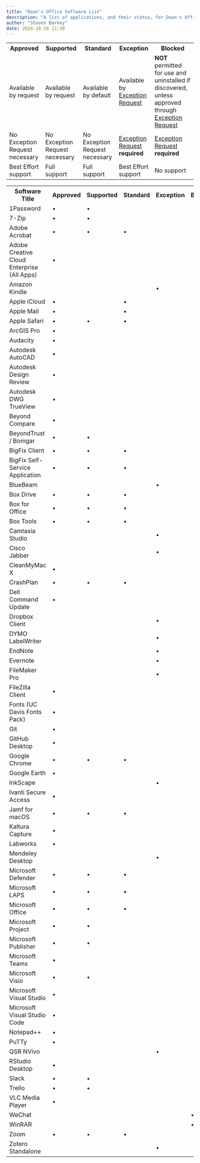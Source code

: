 ```yaml
---
title: "Dean's Office Software List"
description: "A list of applications, and their status, for Dean's Office users and devices. Installation of other software is at the discretion of the Director of Information Technology for the purpose of maintaining system stability, security, and legal compliance."
author: "Steven Barkey"
date: 2020-10-28 11:30
---
```


<table class="software-status-table">
	<tr>
		<th>Approved</th>
		<th>Supported</th>
		<th>Standard</th>
		<th>Exception</th>
		<th>Blocked</th>
	</tr>
	<tr>
		<td>Available by request</td>
		<td>Available by request</td>
		<td>Available by default</td>
		<td>Available by <a href="https://kb.ucdavis.edu/?id=07295" target="_blank">Exception Request</a></td>
		<td><b>NOT</b> permitted for use and uninstalled if discovered, unless approved through <a href="https://kb.ucdavis.edu/?id=07295" target="_blank">Exception Request</a></td>
	</tr>
	<tr>
		<td>No Exception Request necessary</td>
		<td>No Exception Request necessary</td>
		<td>No Exception Request necessary</td>
		<td><a href="https://kb.ucdavis.edu/?id=07295" target="_blank">Exception Request</a> <b>required</b></td>
		<td><a href="https://kb.ucdavis.edu/?id=07295" target="_blank">Exception Request</a> <b>required</b></td>
	</tr>
	<tr>
		<td>Best Effort support</td>
		<td>Full support</td>
		<td>Full support</td>
		<td>Best Effort support</td>
		<td>No support</td>
	</tr>
</table>

<table class="approved-software-table">
    <tr>
        <th>Software Title</th>
        <th>Approved</th>
        <th>Supported</th>
        <th>Standard</th>
        <th>Exception</th>
        <th>Blocked</th>
    </tr>
    <tr>
        <td>1Password</td>
        <td>•</td>
        <td>•</td>
        <td></td>
        <td></td>
        <td></td>
    </tr>
    <tr>
        <td>7-Zip</td>
        <td>•</td>
        <td>•</td>
        <td></td>
        <td></td>
        <td></td>
    </tr>
    <tr>
        <td>Adobe Acrobat</td>
        <td>•</td>
        <td>•</td>
        <td>•</td>
        <td></td>
        <td></td>
    </tr>
    <tr>
        <td>Adobe Creative Cloud Enterprise (All Apps)</td>
        <td>•</td>
        <td></td>
        <td></td>
        <td></td>
        <td></td>
    </tr>
    <tr>
        <td>Amazon Kindle</td>
        <td></td>
        <td></td>
        <td></td>
        <td>•</td>
        <td></td>
    </tr>
    <tr>
        <td>Apple iCloud</td>
        <td>•</td>
        <td></td>
        <td>•</td>
        <td></td>
        <td></td>
    </tr>
    <tr>
        <td>Apple Mail</td>
        <td>•</td>
        <td></td>
        <td>•</td>
        <td></td>
        <td></td>
    </tr>
    <tr>
        <td>Apple Safari</td>
        <td>•</td>
        <td>•</td>
        <td>•</td>
        <td></td>
        <td></td>
    </tr>
    <tr>
        <td>ArcGIS Pro</td>
        <td>•</td>
        <td></td>
        <td></td>
        <td></td>
        <td></td>
    </tr>
    <tr>
        <td>Audacity</td>
        <td>•</td>
        <td></td>
        <td></td>
        <td></td>
        <td></td>
    </tr>
    <tr>
        <td>Autodesk AutoCAD</td>
        <td>•</td>
        <td></td>
        <td></td>
        <td></td>
        <td></td>
    </tr>
    <tr>
        <td>Autodesk Design Review</td>
        <td>•</td>
        <td></td>
        <td></td>
        <td></td>
        <td></td>
    </tr>
    <tr>
        <td>Autodesk DWG TrueView</td>
        <td>•</td>
        <td></td>
        <td></td>
        <td></td>
        <td></td>
    </tr>
    <tr>
        <td>Beyond Compare</td>
        <td>•</td>
        <td></td>
        <td></td>
        <td></td>
        <td></td>
    </tr>
    <tr>
        <td>BeyondTrust / Bomgar</td>
        <td>•</td>
        <td>•</td>
        <td></td>
        <td></td>
        <td></td>
    </tr>
    <tr>
        <td>BigFix Client</td>
        <td>•</td>
        <td>•</td>
        <td>•</td>
        <td></td>
        <td></td>
    </tr>
    <tr>
        <td>BigFix Self-Service Application</td>
        <td>•</td>
        <td>•</td>
        <td>•</td>
        <td></td>
        <td></td>
    </tr>
    <tr>
        <td>BlueBeam</td>
        <td></td>
        <td></td>
        <td></td>
        <td>•</td>
        <td></td>
    </tr>
    <tr>
        <td>Box Drive</td>
        <td>•</td>
        <td>•</td>
        <td>•</td>
        <td></td>
        <td></td>
    </tr>
    <tr>
        <td>Box for Office</td>
        <td>•</td>
        <td>•</td>
        <td>•</td>
        <td></td>
        <td></td>
    </tr>
    <tr>
        <td>Box Tools</td>
        <td>•</td>
        <td>•</td>
        <td>•</td>
        <td></td>
        <td></td>
    </tr>
    <tr>
        <td>Camtasia Studio</td>
        <td></td>
        <td></td>
        <td></td>
        <td>•</td>
        <td></td>
    </tr>
    <tr>
        <td>Cisco Jabber</td>
        <td></td>
        <td></td>
        <td></td>
        <td>•</td>
        <td></td>
    </tr>
    <tr>
        <td>CleanMyMac X</td>
        <td>•</td>
        <td></td>
        <td></td>
        <td></td>
        <td></td>
    </tr>
    <tr>
        <td>CrashPlan</td>
        <td>•</td>
        <td>•</td>
        <td>•</td>
        <td></td>
        <td></td>
    </tr>
    <tr>
        <td>Dell Command Update</td>
        <td>•</td>
        <td></td>
        <td></td>
        <td></td>
        <td></td>
    </tr>
    <tr>
        <td>Dropbox Client</td>
        <td></td>
        <td></td>
        <td></td>
        <td>•</td>
        <td></td>
    </tr>
    <tr>
        <td>DYMO LabelWriter</td>
        <td></td>
        <td></td>
        <td></td>
        <td>•</td>
        <td></td>
    </tr>
    <tr>
        <td>EndNote</td>
        <td></td>
        <td></td>
        <td></td>
        <td>•</td>
        <td></td>
    </tr>
    <tr>
        <td>Evernote</td>
        <td></td>
        <td></td>
        <td></td>
        <td>•</td>
        <td></td>
    </tr>
    <tr>
        <td>FileMaker Pro</td>
        <td></td>
        <td></td>
        <td></td>
        <td>•</td>
        <td></td>
    </tr>
    <tr>
        <td>FileZilla Client</td>
        <td>•</td>
        <td></td>
        <td></td>
        <td></td>
        <td></td>
    </tr>
    <tr>
        <td>Fonts (UC Davis Fonts Pack)</td>
        <td>•</td>
        <td></td>
        <td></td>
        <td></td>
        <td></td>
    </tr>
    <tr>
        <td>Git</td>
        <td>•</td>
        <td></td>
        <td></td>
        <td></td>
        <td></td>
    </tr>
    <tr>
        <td>GitHub Desktop</td>
        <td>•</td>
        <td></td>
        <td></td>
        <td></td>
        <td></td>
    </tr>
    <tr>
        <td>Google Chrome</td>
        <td>•</td>
        <td>•</td>
        <td>•</td>
        <td></td>
        <td></td>
    </tr>
    <tr>
        <td>Google Earth</td>
        <td>•</td>
        <td></td>
        <td></td>
        <td></td>
        <td></td>
    </tr>
    <tr>
        <td>InkScape</td>
        <td></td>
        <td></td>
        <td></td>
        <td>•</td>
        <td></td>
    </tr>
    <tr>
        <td>Ivanti Secure Access</td>
        <td>•</td>
        <td></td>
        <td></td>
        <td></td>
        <td></td>
    </tr>
    <tr>
        <td>Jamf for macOS</td>
        <td>•</td>
        <td>•</td>
        <td>•</td>
        <td></td>
        <td></td>
    </tr>
    <tr>
        <td>Kaltura Capture</td>
        <td>•</td>
        <td></td>
        <td></td>
        <td></td>
        <td></td>
    </tr>
    <tr>
        <td>Labworks</td>
        <td>•</td>
        <td></td>
        <td></td>
        <td></td>
        <td></td>
    </tr>
    <tr>
        <td>Mendeley Desktop</td>
        <td></td>
        <td></td>
        <td></td>
        <td>•</td>
        <td></td>
    </tr>
    <tr>
        <td>Microsoft Defender</td>
        <td>•</td>
        <td>•</td>
        <td>•</td>
        <td></td>
        <td></td>
    </tr>
    <tr>
        <td>Microsoft LAPS</td>
        <td>•</td>
        <td>•</td>
        <td>•</td>
        <td></td>
        <td></td>
    </tr>
    <tr>
        <td>Microsoft Office</td>
        <td>•</td>
        <td>•</td>
        <td>•</td>
        <td></td>
        <td></td>
    </tr>
    <tr>
        <td>Microsoft Project</td>
        <td>•</td>
        <td>•</td>
        <td></td>
        <td></td>
        <td></td>
    </tr>
    <tr>
        <td>Microsoft Publisher</td>
        <td>•</td>
        <td>•</td>
        <td></td>
        <td></td>
        <td></td>
    </tr>
    <tr>
        <td>Microsoft Teams</td>
        <td>•</td>
        <td></td>
        <td></td>
        <td></td>
        <td></td>
    </tr>
    <tr>
        <td>Microsoft Visio</td>
        <td>•</td>
        <td>•</td>
        <td></td>
        <td></td>
        <td></td>
    </tr>
    <tr>
        <td>Microsoft Visual Studio</td>
        <td>•</td>
        <td></td>
        <td></td>
        <td></td>
        <td></td>
    </tr>
    <tr>
        <td>Microsoft Visual Studio Code</td>
        <td>•</td>
        <td></td>
        <td></td>
        <td></td>
        <td></td>
    </tr>
    <tr>
        <td>Notepad++</td>
        <td>•</td>
        <td></td>
        <td></td>
        <td></td>
        <td></td>
    </tr>
    <tr>
        <td>PuTTy</td>
        <td>•</td>
        <td></td>
        <td></td>
        <td></td>
        <td></td>
    </tr>
    <tr>
        <td>QSR NVivo</td>
        <td></td>
        <td></td>
        <td></td>
        <td>•</td>
        <td></td>
    </tr>
    <tr>
        <td>RStudio Desktop</td>
        <td>•</td>
        <td></td>
        <td></td>
        <td></td>
        <td></td>
    </tr>
    <tr>
        <td>Slack</td>
        <td>•</td>
        <td>•</td>
        <td></td>
        <td></td>
        <td></td>
    </tr>
    <tr>
        <td>Trello</td>
        <td>•</td>
        <td>•</td>
        <td></td>
        <td></td>
        <td></td>
    </tr>
    <tr>
        <td>VLC Media Player</td>
        <td>•</td>
        <td></td>
        <td></td>
        <td></td>
        <td></td>
    </tr>
    <tr>
        <td>WeChat</td>
        <td></td>
        <td></td>
        <td></td>
        <td></td>
        <td>•</td>
    </tr>
    <tr>
        <td>WinRAR</td>
        <td></td>
        <td></td>
        <td></td>
        <td></td>
        <td>•</td>
    </tr>
    <tr>
        <td>Zoom</td>
        <td>•</td>
        <td>•</td>
        <td>•</td>
        <td></td>
        <td></td>
    </tr>
    <tr>
        <td>Zotero Standalone</td>
        <td></td>
        <td></td>
        <td></td>
        <td>•</td>
        <td></td>
    </tr>
</table>
